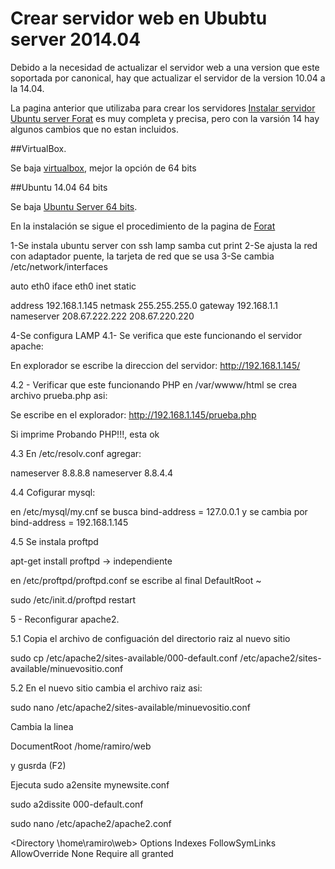 # Crear servidor web en Ububtu server 2014.04

Debido a la necesidad de actualizar el servidor web a una version que este soportada por canonical, hay que actualizar el servidor de la version 10.04 a la 14.04.

La pagina anterior que utilizaba para crear los servidores [Instalar servidor Ubuntu server Forat](http://www.forat.info/2008/08/servidor-en-linux-ubuntu-server-manual-completo/) es muy completa y precisa, pero con la varsión 14 hay algunos cambios que no estan incluidos.


##VirtualBox.

Se baja [virtualbox](https://www.virtualbox.org/wiki/Downloads), mejor la opción de 64 bits

##Ubuntu 14.04 64 bits

Se baja [Ubuntu Server 64 bits](http://releases.ubuntu.com/14.04/ubuntu-14.04.2-server-amd64.iso).

En la instalación se sigue el procedimiento de la pagina de [Forat](http://www.forat.info/2008/08/servidor-en-linux-ubuntu-server-manual-completo/) 

1-Se instala ubuntu server con ssh lamp samba cut print
2-Se ajusta la red con adaptador puente, la tarjeta de red que se usa
3-Se cambia /etc/network/interfaces

auto eth0
iface eth0 inet static

address 192.168.1.145
netmask 255.255.255.0
gateway 192.168.1.1
nameserver 208.67.222.222 208.67.220.220

4-Se configura LAMP
4.1- Se verifica que este funcionando el servidor apache:
 
 En explorador se escribe la direccion del servidor: http://192.168.1.145/
 
4.2 - Verificar que este funcionando PHP
en /var/wwww/html se crea archivo prueba.php asi:

<?php

echo 'Probando PHP!!!'

?>
Se escribe en el explorador:
http://192.168.1.145/prueba.php

Si imprime  Probando PHP!!!, esta ok

4.3 En /etc/resolv.conf agregar:

nameserver 8.8.8.8
nameserver 8.8.4.4

4.4 Cofigurar mysql:

en  /etc/mysql/my.cnf se busca bind-address = 127.0.0.1 y se cambia por bind-address = 192.168.1.145


4.5 Se instala proftpd

apt-get install proftpd  -> independiente   

en /etc/proftpd/proftpd.conf se escribe al final DefaultRoot ~ 

sudo /etc/init.d/proftpd restart

5 - Reconfigurar apache2.

5.1 Copia el archivo de configuación del directorio raiz al nuevo sitio

sudo cp /etc/apache2/sites-available/000-default.conf /etc/apache2/sites-available/minuevositio.conf

5.2 En el nuevo sitio cambia el archivo raiz asi:

sudo nano /etc/apache2/sites-available/minuevositio.conf

Cambia la linea 

DocumentRoot /home/ramiro/web 

y gusrda (F2)

Ejecuta
sudo a2ensite mynewsite.conf

sudo a2dissite 000-default.conf

sudo nano /etc/apache2/apache2.conf


<Directory \home\ramiro\web>
	Options Indexes FollowSymLinks
	AllowOverride None
	Require all granted
</Directory>
